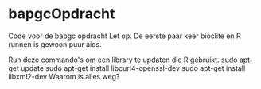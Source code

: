 # bapgcOpdracht
Code voor de bapgc opdracht
Let op. De eerste paar keer bioclite en R runnen is gewoon puur aids.

Run deze commando's om een library te updaten die R gebruikt.
sudo apt-get update
sudo apt-get install libcurl4-openssl-dev
sudo apt-get install libxml2-dev
Waarom is alles weg?

